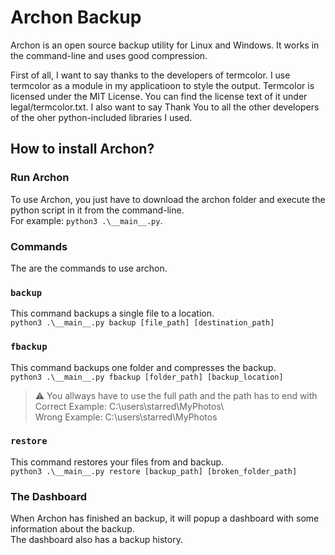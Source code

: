 # Archon Backup
Archon is an open source backup utility for Linux and Windows. It works in the command-line and uses good compression.

First of all, I want to say thanks to the developers of termcolor. I use termcolor as a module in my applicatioon to style the output. Termcolor is licensed under the MIT License. You can find the license text of it under legal/termcolor.txt. I also want to say Thank You to all the other developers of the oher python-included libraries I used.
## How to install Archon?
### Run Archon
To use Archon, you just have to download the archon folder and execute the python script in it from the command-line.  
For example: `python3 .\__main__.py`.

### Commands
The are the commands to use archon.
### `backup`
This command backups a single file to a location.  
`python3 .\__main__.py backup [file_path] [destination_path]`
### `fbackup`
This command backups one folder and compresses the backup.  
`python3 .\__main__.py fbackup [folder_path] [backup_location]`  
> ⚠ You allways have to use the full path and the path has to end with \
> Correct Example: C:\users\starred\MyPhotos\\  
> Wrong Example: C:\users\starred\MyPhotos
### `restore`
This command restores your files from and backup.  
`python3 .\__main__.py restore [backup_path] [broken_folder_path]`

### The Dashboard
When Archon has finished an backup, it will popup a dashboard with some information about the backup.  
The dashboard also has a backup history.
